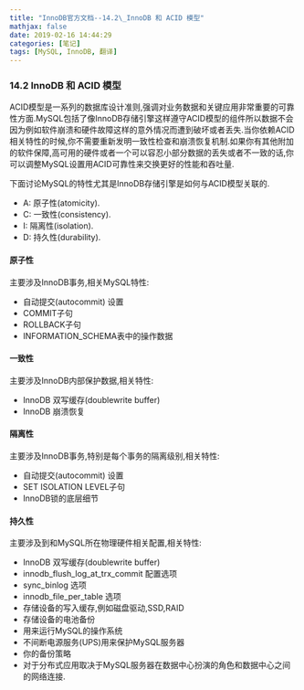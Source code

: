 ```yaml
---
title: "InnoDB官方文档--14.2\_InnoDB 和 ACID 模型"
mathjax: false
date: 2019-02-16 14:44:29
categories: [笔记]
tags: [MySQL, InnoDB, 翻译]
---
```

### 14.2 InnoDB 和 ACID 模型
ACID模型是一系列的数据库设计准则,强调对业务数据和关键应用非常重要的可靠性方面.MySQL包括了像InnoDB存储引擎这样遵守ACID模型的组件所以数据不会因为例如软件崩溃和硬件故障这样的意外情况而遭到破坏或者丢失.当你依赖ACID相关特性的时候,你不需要重新发明一致性检查和崩溃恢复机制.如果你有其他附加的软件保障,高可用的硬件或者一个可以容忍小部分数据的丢失或者不一致的话,你可以调整MySQL设置用ACID可靠性来交换更好的性能和吞吐量.

下面讨论MySQL的特性尤其是InnoDB存储引擎是如何与ACID模型关联的.
- A: 原子性(atomicity).
- C: 一致性(consistency).
- I:  隔离性(isolation).
- D: 持久性(durability).

#### 原子性
主要涉及InnoDB事务,相关MySQL特性:
- 自动提交(autocommit) 设置
- COMMIT子句
- ROLLBACK子句
- INFORMATION_SCHEMA表中的操作数据

#### 一致性
主要涉及InnoDB内部保护数据,相关特性:
- InnoDB 双写缓存(doublewrite buffer)
- InnoDB 崩溃恢复

#### 隔离性
主要涉及InnoDB事务,特别是每个事务的隔离级别,相关特性:
- 自动提交(autocommit) 设置
- SET ISOLATION LEVEL子句
- InnoDB锁的底层细节

#### 持久性
主要涉及到和MySQL所在物理硬件相关配置,相关特性:
- InnoDB 双写缓存(doublewrite buffer)
- innodb_flush_log_at_trx_commit 配置选项
- sync_binlog 选项
- innodb_file_per_table 选项
- 存储设备的写入缓存,例如磁盘驱动,SSD,RAID
- 存储设备的电池备份
- 用来运行MySQL的操作系统
- 不间断电源服务(UPS)用来保护MySQL服务器
- 你的备份策略
- 对于分布式应用取决于MySQL服务器在数据中心扮演的角色和数据中心之间的网络连接.